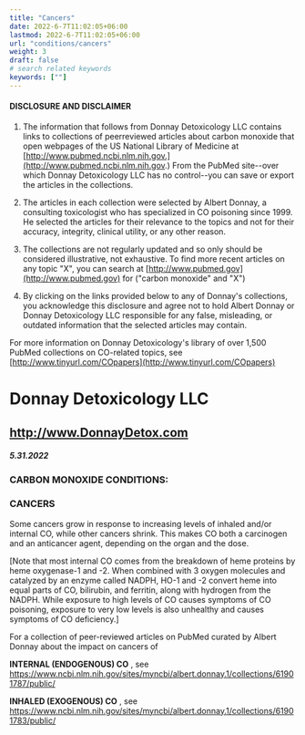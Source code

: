 ```yaml
---
title: "Cancers"
date: 2022-6-7T11:02:05+06:00
lastmod: 2022-6-7T11:02:05+06:00
url: "conditions/cancers"
weight: 3
draft: false
# search related keywords
keywords: [""]
---
```


#### DISCLOSURE AND DISCLAIMER 

1) The information that follows from Donnay Detoxicology LLC contains links to collections of peerreviewed articles about carbon monoxide that open webpages of the US National Library of Medicine at [http://www.pubmed.ncbi.nlm.nih.gov.](http://www.pubmed.ncbi.nlm.nih.gov.) From the PubMed site--over which Donnay Detoxicology LLC has no control--you can save or export the articles in the collections. 

2) The articles in each collection were selected by Albert Donnay, a consulting toxicologist who has specialized in CO poisoning since 1999. He selected the articles for their relevance to the topics and not for their accuracy, integrity, clinical utility, or any other reason. 

3) The collections are not regularly updated and so only should be considered illustrative, not exhaustive. To find more recent articles on any topic "X", you can search at [http://www.pubmed.gov](http://www.pubmed.gov) for ("carbon monoxide" and "X") 

4) By clicking on the links provided below to any of Donnay's collections, you acknowledge this disclosure and agree not to hold Albert Donnay or Donnay Detoxicology LLC responsible for any false, misleading, or outdated information that the selected articles may contain. 

For more information on Donnay Detoxicology's library of over 1,500 PubMed collections on CO-related topics, see [http://www.tinyurl.com/COpapers](http://www.tinyurl.com/COpapers) 


# Donnay Detoxicology LLC 

## http://www.DonnayDetox.com 

##### 5.31.2022 

### CARBON MONOXIDE CONDITIONS: 

### CANCERS 

Some cancers grow in response to increasing levels of inhaled and/or internal CO, while other cancers shrink. This makes CO both a carcinogen and an anticancer agent, depending on the organ and the dose. 

[Note that most internal CO comes from the breakdown of heme proteins by heme oxygenase-1 and -2. When combined with 3 oxygen molecules and catalyzed by an enzyme called NADPH, HO-1 and -2 convert heme into equal parts of CO, bilirubin, and ferritin, along with hydrogen from the NADPH. While exposure to high levels of CO causes symptoms of CO poisoning, exposure to very low levels is also unhealthy and causes symptoms of CO deficiency.] 

For a collection of peer-reviewed articles on PubMed curated by Albert Donnay about the impact on cancers of 

**INTERNAL (ENDOGENOUS) CO** , see https://www.ncbi.nlm.nih.gov/sites/myncbi/albert.donnay.1/collections/61901787/public/ 

**INHALED (EXOGENOUS) CO** , see https://www.ncbi.nlm.nih.gov/sites/myncbi/albert.donnay.1/collections/61901783/public/ 


